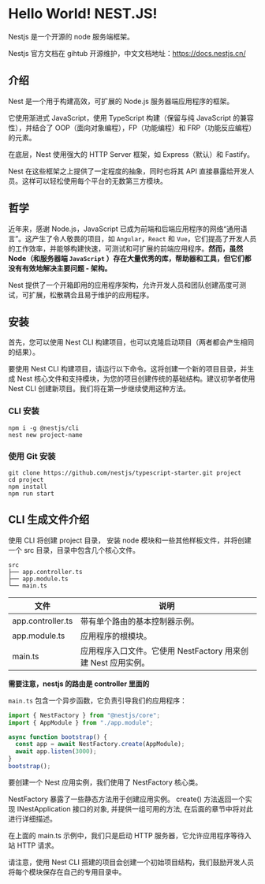 # Hello World! NEST.JS!

Nestjs 是一个开源的 node 服务端框架。

Nestjs 官方文档在 gihtub 开源维护，中文文档地址：https://docs.nestjs.cn/

## 介绍

Nest 是一个用于构建高效，可扩展的 Node.js 服务器端应用程序的框架。

它使用渐进式 JavaScript，使用 TypeScript 构建（保留与纯 JavaScript 的兼容性），并结合了 OOP（面向对象编程），FP（功能编程）和 FRP（功能反应编程）的元素。

在底层，Nest 使用强大的 HTTP Server 框架，如 Express（默认）和 Fastify。

Nest 在这些框架之上提供了一定程度的抽象，同时也将其 API 直接暴露给开发人员。这样可以轻松使用每个平台的无数第三方模块。

## 哲学

近年来，感谢 Node.js，JavaScript 已成为前端和后端应用程序的网络“通用语言”。这产生了令人敬畏的项目，如 `Angular`，`React` 和 `Vue`，它们提高了开发人员的工作效率，并能够构建快速，可测试和可扩展的前端应用程序。**然而，虽然 Node（和服务器端 `JavaScript` ）存在大量优秀的库，帮助器和工具，但它们都没有有效地解决主要问题 - 架构。**

Nest 提供了一个开箱即用的应用程序架构，允许开发人员和团队创建高度可测试，可扩展，松散耦合且易于维护的应用程序。

## 安装

首先，您可以使用 Nest CLI 构建项目，也可以克隆启动项目（两者都会产生相同的结果）。

要使用 Nest CLI 构建项目，请运行以下命令。这将创建一个新的项目目录，并生成 Nest 核心文件和支持模块，为您的项目创建传统的基础结构。建议初学者使用 Nest CLI 创建新项目。我们将在第一步继续使用这种方法。

### CLI 安装

```
npm i -g @nestjs/cli
nest new project-name
```

### 使用 Git 安装

```
git clone https://github.com/nestjs/typescript-starter.git project
cd project
npm install
npm run start
```

## CLI 生成文件介绍

使用 CLI 将创建 project 目录， 安装 node 模块和一些其他样板文件，并将创建一个 src 目录，目录中包含几个核心文件。

```
src
├── app.controller.ts
├── app.module.ts
└── main.ts
```

| 文件              | 说明                                                          |
| ----------------- | ------------------------------------------------------------- |
| app.controller.ts | 带有单个路由的基本控制器示例。                                |
| app.module.ts     | 应用程序的根模块。                                            |
| main.ts           | 应用程序入口文件。它使用 NestFactory 用来创建 Nest 应用实例。 |

**需要注意，nestjs 的路由是 controller 里面的**

`main.ts` 包含一个异步函数，它负责引导我们的应用程序：

```javascript
import { NestFactory } from "@nestjs/core";
import { AppModule } from "./app.module";

async function bootstrap() {
  const app = await NestFactory.create(AppModule);
  await app.listen(3000);
}
bootstrap();
```

要创建一个 Nest 应用实例，我们使用了 NestFactory 核心类。

NestFactory 暴露了一些静态方法用于创建应用实例。 create() 方法返回一个实现 INestApplication 接口的对象, 并提供一组可用的方法, 在后面的章节中将对此进行详细描述。

在上面的 main.ts 示例中，我们只是启动 HTTP 服务器，它允许应用程序等待入站 HTTP 请求。

请注意，使用 Nest CLI 搭建的项目会创建一个初始项目结构，我们鼓励开发人员将每个模块保存在自己的专用目录中。

